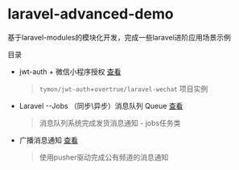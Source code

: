 # laravel-advanced-demo
基于laravel-modules的模块化开发，完成一些laravel进阶应用场景示例

目录
* jwt-auth + 微信小程序授权 [查看](https://github.com/lyne007/laravel-advanced-demo/tree/master/jwt-demo)
  > `tymon/jwt-auth`+`overtrue/laravel-wechat`  项目实例

* Laravel --Jobs （同步\异步）消息队列 Queue [查看](https://github.com/lyne007/laravel-advanced-demo/tree/master/queue-sendSMS-demo)
  > 消息队列系统完成发货消息通知 - jobs任务类
* 广播消息通知 [查看]()
  > 使用pusher驱动完成公有频道的消息通知